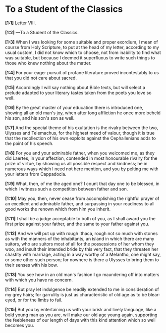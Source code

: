 # To a Student of the Classics

**[1:1]** Letter VIII.

**[1:2]** —To a Student of the Classics.

**[1:3]** When I was looking for some suitable and proper exordium, I mean of course from Holy Scripture, to put at the head of my letter, according to my usual custom, I did not know which to choose, not from inability to find what was suitable, but because I deemed it superfluous to write such things to those who knew nothing about the matter.

**[1:4]** For your eager pursuit of profane literature proved incontestably to us that you did not care about sacred.

**[1:5]** Accordingly I will say nothing about Bible texts, but will select a prelude adapted to your literary tastes taken from the poets you love so well.

**[1:6]** By the great master of your education there is introduced one, showing all an old man's joy, when after long affliction he once more beheld his son, and his son's son as well.

**[1:7]** And the special theme of his exultation is the rivalry between the two, Ulysses and Telemachus, for the highest meed of valour, though it is true that the recollection of his own exploits against the Cephallenians adds to the point of his speech.

**[1:8]** For you and your admirable father, when you welcomed me, as they did Laertes, in your affection, contended in most honourable rivalry for the prize of virtue, by showing us all possible respect and kindness; he in numerous ways which I need not here mention, and you by pelting me with your letters from Cappadocia.

**[1:9]** What, then, of me the aged one? I count that day one to be blessed, in which I witness such a competition between father and son.

**[1:10]** May you, then, never cease from accomplishing the rightful prayer of an excellent and admirable father, and surpassing in your readiness to all good works the renown which from him you inherit.

**[1:11]** I shall be a judge acceptable to both of you, as I shall award you the first prize against your father, and the same to your father against you.

**[1:12]** And we will put up with rough Ithaca, rough not so much with stones as with the manners of the inhabitants, an island in which there are many suitors, who are suitors most of all for the possessions of her whom they woo, and insult their intended bride by this very fact, that they threaten her chastity with marriage, acting in a way worthy of a Melantho, one might say, or some other such person; for nowhere is there a Ulysses to bring them to their senses with his bow.

**[1:13]** You see how in an old man's fashion I go maundering off into matters with which you have no concern.

**[1:14]** But pray let indulgence be readily extended to me in consideration of my grey hairs; for garrulity is just as characteristic of old age as to be blear-eyed, or for the limbs to fail.

**[1:15]** But you by entertaining us with your brisk and lively language, like a bold young man as you are, will make our old age young again, supporting the feebleness of our length of days with this kind attention which so well becomes you.

